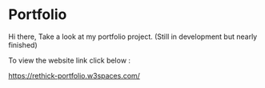 # Portfolio
Hi there, Take a look at my portfolio project. (Still in development but nearly finished)


To view the website link click below :

https://rethick-portfolio.w3spaces.com/
